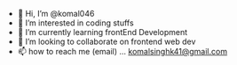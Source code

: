 - 👋 Hi, I’m @komal046
- 👀 I’m interested in coding stuffs 
- 🌱 I’m currently learning frontEnd Development
- 💞️ I’m looking to collaborate on frontend web dev
- 📫 how to reach me (email) ... komalsinghk41@gmail.com

<!---
komal046/komal046 is a ✨ special ✨ repository because its `README.md` (this file) appears on your GitHub profile.
You can click the Preview link to take a look at your changes.
--->
